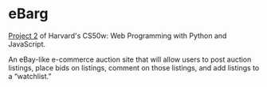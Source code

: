 # eBarg

[Project 2](https://cs50.harvard.edu/web/2020/projects/2/commerce/) of Harvard's CS50w: Web Programming with Python and JavaScript.


An eBay-like e-commerce auction site that will allow users to post auction listings, place bids on listings, comment on those listings, and add listings to a “watchlist.”
